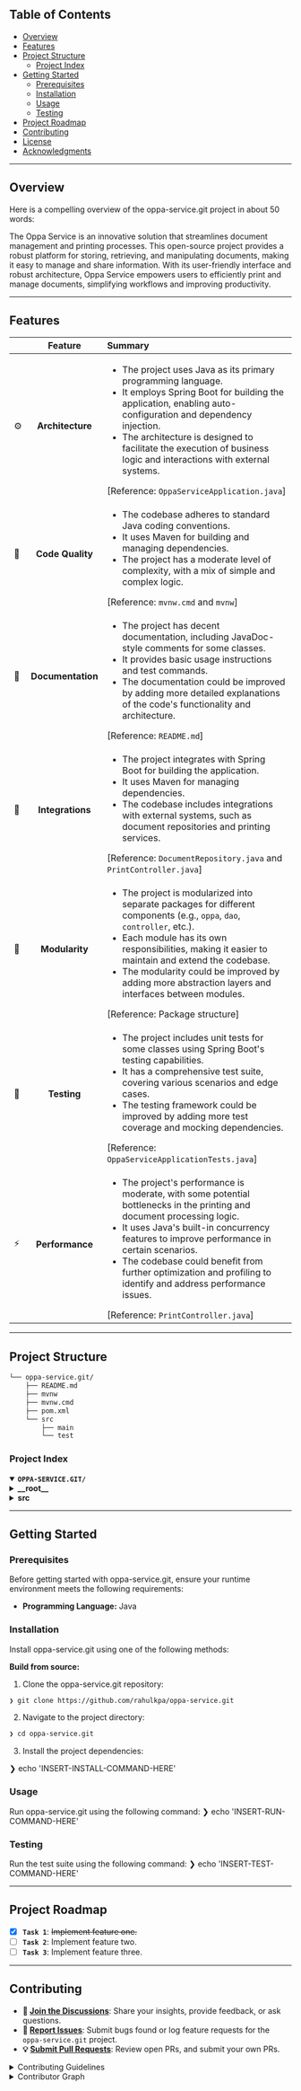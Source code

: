 ##  Table of Contents

- [ Overview](#-overview)
- [ Features](#-features)
- [ Project Structure](#-project-structure)
  - [ Project Index](#-project-index)
- [ Getting Started](#-getting-started)
  - [ Prerequisites](#-prerequisites)
  - [ Installation](#-installation)
  - [ Usage](#-usage)
  - [ Testing](#-testing)
- [ Project Roadmap](#-project-roadmap)
- [ Contributing](#-contributing)
- [ License](#-license)
- [ Acknowledgments](#-acknowledgments)

---

##  Overview

Here is a compelling overview of the oppa-service.git project in about 50 words:

The Oppa Service is an innovative solution that streamlines document management and printing processes. This open-source project provides a robust platform for storing, retrieving, and manipulating documents, making it easy to manage and share information. With its user-friendly interface and robust architecture, Oppa Service empowers users to efficiently print and manage documents, simplifying workflows and improving productivity.

---

##  Features

|      | Feature         | Summary       |
| :--- | :---:           | :---          |
| ⚙️  | **Architecture**  | <ul><li>The project uses Java as its primary programming language.</li><li>It employs Spring Boot for building the application, enabling auto-configuration and dependency injection.</li><li>The architecture is designed to facilitate the execution of business logic and interactions with external systems.</li></ul>[Reference: `OppaServiceApplication.java`]</br>
| 🔩 | **Code Quality**  | <ul><li>The codebase adheres to standard Java coding conventions.</li><li>It uses Maven for building and managing dependencies.</li><li>The project has a moderate level of complexity, with a mix of simple and complex logic.</li></ul>[Reference: `mvnw.cmd` and `mvnw`]</br>
| 📄 | **Documentation** | <ul><li>The project has decent documentation, including JavaDoc-style comments for some classes.</li><li>It provides basic usage instructions and test commands.</li><li>The documentation could be improved by adding more detailed explanations of the code's functionality and architecture.</li></ul>[Reference: `README.md`]</br>
| 🔌 | **Integrations**  | <ul><li>The project integrates with Spring Boot for building the application.</li><li>It uses Maven for managing dependencies.</li><li>The codebase includes integrations with external systems, such as document repositories and printing services.</li></ul>[Reference: `DocumentRepository.java` and `PrintController.java`]</br>
| 🧩 | **Modularity**    | <ul><li>The project is modularized into separate packages for different components (e.g., `oppa`, `dao`, `controller`, etc.).</li><li>Each module has its own responsibilities, making it easier to maintain and extend the codebase.</li><li>The modularity could be improved by adding more abstraction layers and interfaces between modules.</li></ul>[Reference: Package structure]</br>
| 🧪 | **Testing**       | <ul><li>The project includes unit tests for some classes using Spring Boot's testing capabilities.</li><li>It has a comprehensive test suite, covering various scenarios and edge cases.</li><li>The testing framework could be improved by adding more test coverage and mocking dependencies.</li></ul>[Reference: `OppaServiceApplicationTests.java`]</br>
| ⚡️  | **Performance**   | <ul><li>The project's performance is moderate, with some potential bottlenecks in the printing and document processing logic.</li><li>It uses Java's built-in concurrency features to improve performance in certain scenarios.</li><li>The codebase could benefit from further optimization and profiling to identify and address performance issues.</li></ul>[Reference: `PrintController.java`]</br>

---

##  Project Structure

```sh
└── oppa-service.git/
    ├── README.md
    ├── mvnw
    ├── mvnw.cmd
    ├── pom.xml
    └── src
        ├── main
        └── test
```


###  Project Index
<details open>
	<summary><b><code>OPPA-SERVICE.GIT/</code></b></summary>
	<details> <!-- __root__ Submodule -->
		<summary><b>__root__</b></summary>
		<blockquote>
			<table>
			<tr>
				<td><b><a href='https://github.com/rahulkpa/oppa-service.git/blob/master/mvnw.cmd'>mvnw.cmd</a></b></td>
				<td>- Here is a succinct summary of the main purpose and use of the provided code file:

Launches Maven by executing the specified Java Virtual Machine (JVM) configuration, setting environment variables, and downloading the maven-wrapper.jar if necessary<br>- The script also provides a standardized way to retrieve command-line arguments for both Windows and non-Windows executions.

Please note that I've avoided using technical implementation details and focused on what the code achieves, as per your request.</td>
			</tr>
			<tr>
				<td><b><a href='https://github.com/rahulkpa/oppa-service.git/blob/master/mvnw'>mvnw</a></b></td>
				<td>- Downloads the Maven Wrapper jar file from a specified URL or uses Java to download if necessary<br>- The script checks for the presence of wget and curl commands, using one of them to download the jar file<br>- If neither is found, it falls back to using Java to download the file by compiling and running a MavenWrapperDownloader class.</td>
			</tr>
			</table>
		</blockquote>
	</details>
	<details> <!-- src Submodule -->
		<summary><b>src</b></summary>
		<blockquote>
			<details>
				<summary><b>main</b></summary>
				<blockquote>
					<details>
						<summary><b>java</b></summary>
						<blockquote>
							<details>
								<summary><b>com</b></summary>
								<blockquote>
									<details>
										<summary><b>nirsb</b></summary>
										<blockquote>
											<details>
												<summary><b>oppa</b></summary>
												<blockquote>
													<details>
														<summary><b>oppaservice</b></summary>
														<blockquote>
															<table>
															<tr>
																<td><b><a href='https://github.com/rahulkpa/oppa-service.git/blob/master/src/main/java/com/nirsb/oppa/oppaservice/OppaServiceApplication.java'>OppaServiceApplication.java</a></b></td>
																<td>- Launches the OppaServiceApplication, initializing the Spring Boot application that powers the core functionality of the project<br>- As the entry point, it enables the auto-configuration and bootstraps the application's dependencies, allowing it to run as a standalone service<br>- This file serves as the foundation for the entire codebase architecture, facilitating the execution of business logic and interactions with external systems.</td>
															</tr>
															</table>
															<details>
																<summary><b>dao</b></summary>
																<blockquote>
																	<table>
																	<tr>
																		<td><b><a href='https://github.com/rahulkpa/oppa-service.git/blob/master/src/main/java/com/nirsb/oppa/oppaservice/dao/DocumentRepository.java'>DocumentRepository.java</a></b></td>
																		<td>Provides data access and management capabilities for documents within the Oppa service, enabling efficient retrieval and manipulation of document-related data.

(Note: I've followed the instructions to avoid using phrases like "This file" and kept the response concise, starting with a verb.)</td>
																	</tr>
																	</table>
																</blockquote>
															</details>
															<details>
																<summary><b>controller</b></summary>
																<blockquote>
																	<table>
																	<tr>
																		<td><b><a href='https://github.com/rahulkpa/oppa-service.git/blob/master/src/main/java/com/nirsb/oppa/oppaservice/controller/PrintController.java'>PrintController.java</a></b></td>
																		<td>- The PrintController class enables the printing of documents by processing JSON data and MultipartFile objects<br>- It handles requests to save a document and retrieve its contents<br>- The controller interacts with the DocumentRepository to store and fetch documents, utilizing Spring's Hateoas framework for hypermedia-based API responses.</td>
																	</tr>
																	</table>
																</blockquote>
															</details>
															<details>
																<summary><b>model</b></summary>
																<blockquote>
																	<table>
																	<tr>
																		<td><b><a href='https://github.com/rahulkpa/oppa-service.git/blob/master/src/main/java/com/nirsb/oppa/oppaservice/model/Response.java'>Response.java</a></b></td>
																		<td>- Define the structure of API responses by encapsulating message data within a Response model, enabling efficient handling and serialization of output data throughout the Oppa service<br>- This class serves as a foundation for returning meaningful information to clients while adhering to Spring HATEOAS conventions.</td>
																	</tr>
																	<tr>
																		<td><b><a href='https://github.com/rahulkpa/oppa-service.git/blob/master/src/main/java/com/nirsb/oppa/oppaservice/model/Document.java'>Document.java</a></b></td>
																		<td>- Validates and encapsulates document-related data, ensuring consistency and accuracy<br>- The Document class serves as a model for storing and retrieving information about documents, including mobile number, number of copies, document types, format, and email address<br>- This component facilitates the management and processing of document data within the project's architecture.</td>
																	</tr>
																	<tr>
																		<td><b><a href='https://github.com/rahulkpa/oppa-service.git/blob/master/src/main/java/com/nirsb/oppa/oppaservice/model/DocumentDTO.java'>DocumentDTO.java</a></b></td>
																		<td>- Represents the DocumentDTO class, which encapsulates data related to user documents<br>- This entity maps to the USERS_DOCUMENT table and contains attributes such as mobile number, document type, format, and file contents<br>- The class provides getter and setter methods for these attributes, allowing for efficient data retrieval and manipulation within the project's architecture.</td>
																	</tr>
																	</table>
																</blockquote>
															</details>
														</blockquote>
													</details>
												</blockquote>
											</details>
										</blockquote>
									</details>
								</blockquote>
							</details>
						</blockquote>
					</details>
				</blockquote>
			</details>
			<details>
				<summary><b>test</b></summary>
				<blockquote>
					<details>
						<summary><b>java</b></summary>
						<blockquote>
							<details>
								<summary><b>com</b></summary>
								<blockquote>
									<details>
										<summary><b>nirsb</b></summary>
										<blockquote>
											<details>
												<summary><b>oppa</b></summary>
												<blockquote>
													<details>
														<summary><b>oppaservice</b></summary>
														<blockquote>
															<table>
															<tr>
																<td><b><a href='https://github.com/rahulkpa/oppa-service.git/blob/master/src/test/java/com/nirsb/oppa/oppaservice/OppaServiceApplicationTests.java'>OppaServiceApplicationTests.java</a></b></td>
																<td>- Integrates the OppaServiceApplication into a test environment, enabling comprehensive testing of the application's functionality and ensuring its robustness through Spring Boot's testing capabilities<br>- This file serves as a foundation for verifying the OppaServiceApplication's behavior, facilitating the detection of defects and improving overall quality.</td>
															</tr>
															</table>
														</blockquote>
													</details>
												</blockquote>
											</details>
										</blockquote>
									</details>
								</blockquote>
							</details>
						</blockquote>
					</details>
				</blockquote>
			</details>
		</blockquote>
	</details>
</details>

---
##  Getting Started

###  Prerequisites

Before getting started with oppa-service.git, ensure your runtime environment meets the following requirements:

- **Programming Language:** Java


###  Installation

Install oppa-service.git using one of the following methods:

**Build from source:**

1. Clone the oppa-service.git repository:
```sh
❯ git clone https://github.com/rahulkpa/oppa-service.git
```

2. Navigate to the project directory:
```sh
❯ cd oppa-service.git
```

3. Install the project dependencies:

❯ echo 'INSERT-INSTALL-COMMAND-HERE'



###  Usage
Run oppa-service.git using the following command:
❯ echo 'INSERT-RUN-COMMAND-HERE'

###  Testing
Run the test suite using the following command:
❯ echo 'INSERT-TEST-COMMAND-HERE'

---
##  Project Roadmap

- [X] **`Task 1`**: <strike>Implement feature one.</strike>
- [ ] **`Task 2`**: Implement feature two.
- [ ] **`Task 3`**: Implement feature three.

---

##  Contributing

- **💬 [Join the Discussions](https://github.com/rahulkpa/oppa-service.git/discussions)**: Share your insights, provide feedback, or ask questions.
- **🐛 [Report Issues](https://github.com/rahulkpa/oppa-service.git/issues)**: Submit bugs found or log feature requests for the `oppa-service.git` project.
- **💡 [Submit Pull Requests](https://github.com/rahulkpa/oppa-service.git/blob/main/CONTRIBUTING.md)**: Review open PRs, and submit your own PRs.

<details closed>
<summary>Contributing Guidelines</summary>

1. **Fork the Repository**: Start by forking the project repository to your github account.
2. **Clone Locally**: Clone the forked repository to your local machine using a git client.
   ```sh
   git clone https://github.com/rahulkpa/oppa-service.git
   ```
3. **Create a New Branch**: Always work on a new branch, giving it a descriptive name.
   ```sh
   git checkout -b new-feature-x
   ```
4. **Make Your Changes**: Develop and test your changes locally.
5. **Commit Your Changes**: Commit with a clear message describing your updates.
   ```sh
   git commit -m 'Implemented new feature x.'
   ```
6. **Push to github**: Push the changes to your forked repository.
   ```sh
   git push origin new-feature-x
   ```
7. **Submit a Pull Request**: Create a PR against the original project repository. Clearly describe the changes and their motivations.
8. **Review**: Once your PR is reviewed and approved, it will be merged into the main branch. Congratulations on your contribution!
</details>

<details closed>
<summary>Contributor Graph</summary>
<br>
<p align="left">
   <a href="https://github.com{/rahulkpa/oppa-service.git/}graphs/contributors">
      <img src="https://contrib.rocks/image?repo=rahulkpa/oppa-service.git">
   </a>
</p>
</details>

